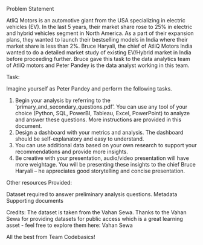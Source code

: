 Problem Statement

                                                                                        
AtliQ Motors is an automotive giant from the USA specializing in electric vehicles (EV). In the last 5 years, their market share rose to 25% in electric and hybrid vehicles segment
in North America. As a part of their expansion plans, they wanted to launch their bestselling models in India where their market share is less than 2%. Bruce Haryali, the chief 
of AtliQ Motors India wanted to do a detailed market study of existing EV/Hybrid market in India before proceeding further. Bruce gave this task to the data analytics team of 
AtliQ motors and Peter Pandey is the data analyst working in this team.

Task:

Imagine yourself as Peter Pandey and perform the following tasks.
1. Begin your analysis by referring to the ‘primary_and_secondary_questions.pdf’. You can use any tool of your choice 
(Python, SQL, PowerBI, Tableau, Excel, PowerPoint) to analyze and answer these questions. More instructions are provided in this document.
2. Design a dashboard with your metrics and analysis. The dashboard should be self-explanatory and easy to understand.
3. You can use additional data based on your own research to support your recommendations and provide more insights.
4. Be creative with your presentation, audio/video presentation will have more weightage. You will be presenting these insights to the chief Bruce Haryali –
   he appreciates good storytelling and concise presentation.
   
Other resources Provided:

Dataset required to answer preliminary analysis questions.
Metadata
Supporting documents



Credits: The dataset is taken from the Vahan Sewa. Thanks to the Vahan Sewa for 
providing datasets for public access which is a great learning asset - feel free to explore 
them here: Vahan Sewa

All the best from Team Codebasics! 
